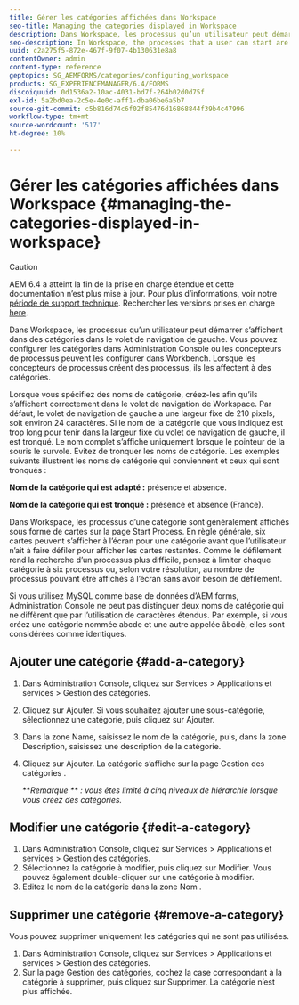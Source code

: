 ```yaml
---
title: Gérer les catégories affichées dans Workspace
seo-title: Managing the categories displayed in Workspace
description: Dans Workspace, les processus qu’un utilisateur peut démarrer s’affichent dans des catégories dans le volet de navigation de gauche. Découvrez comment gérer ces catégories affichées dans Workspace.
seo-description: In Workspace, the processes that a user can start are displayed in categories in the left navigation pane. Learn how you can manage these categories displayed in Workspace.
uuid: c2a275f5-872e-467f-9f07-4b130631e8a8
contentOwner: admin
content-type: reference
geptopics: SG_AEMFORMS/categories/configuring_workspace
products: SG_EXPERIENCEMANAGER/6.4/FORMS
discoiquuid: 0d1536a2-10ac-4031-bd7f-264b02d0d75f
exl-id: 5a2bd0ea-2c5e-4e0c-aff1-dba06be6a5b7
source-git-commit: c5b816d74c6f02f85476d16868844f39b4c47996
workflow-type: tm+mt
source-wordcount: '517'
ht-degree: 10%

---
```


# Gérer les catégories affichées dans Workspace {#managing-the-categories-displayed-in-workspace}

>[!CAUTION]
>
>AEM 6.4 a atteint la fin de la prise en charge étendue et cette documentation n’est plus mise à jour. Pour plus d’informations, voir notre [période de support technique](https://helpx.adobe.com/fr/support/programs/eol-matrix.html). Rechercher les versions prises en charge [here](https://experienceleague.adobe.com/docs/?lang=fr).

Dans Workspace, les processus qu’un utilisateur peut démarrer s’affichent dans des catégories dans le volet de navigation de gauche. Vous pouvez configurer les catégories dans Administration Console ou les concepteurs de processus peuvent les configurer dans Workbench. Lorsque les concepteurs de processus créent des processus, ils les affectent à des catégories.

Lorsque vous spécifiez des noms de catégorie, créez-les afin qu’ils s’affichent correctement dans le volet de navigation de Workspace. Par défaut, le volet de navigation de gauche a une largeur fixe de 210 pixels, soit environ 24 caractères. Si le nom de la catégorie que vous indiquez est trop long pour tenir dans la largeur fixe du volet de navigation de gauche, il est tronqué. Le nom complet s’affiche uniquement lorsque le pointeur de la souris le survole. Evitez de tronquer les noms de catégorie. Les exemples suivants illustrent les noms de catégorie qui conviennent et ceux qui sont tronqués :

**Nom de la catégorie qui est adapté :** présence et absence.

**Nom de la catégorie qui est tronqué :** présence et absence (France).

Dans Workspace, les processus d’une catégorie sont généralement affichés sous forme de cartes sur la page Start Process. En règle générale, six cartes peuvent s’afficher à l’écran pour une catégorie avant que l’utilisateur n’ait à faire défiler pour afficher les cartes restantes. Comme le défilement rend la recherche d’un processus plus difficile, pensez à limiter chaque catégorie à six processus ou, selon votre résolution, au nombre de processus pouvant être affichés à l’écran sans avoir besoin de défilement.

Si vous utilisez MySQL comme base de données d’AEM forms, Administration Console ne peut pas distinguer deux noms de catégorie qui ne diffèrent que par l’utilisation de caractères étendus. Par exemple, si vous créez une catégorie nommée abcde et une autre appelée âbcdè, elles sont considérées comme identiques.

## Ajouter une catégorie {#add-a-category}

1. Dans Administration Console, cliquez sur Services > Applications et services > Gestion des catégories.
1. Cliquez sur Ajouter. Si vous souhaitez ajouter une sous-catégorie, sélectionnez une catégorie, puis cliquez sur Ajouter.
1. Dans la zone Name, saisissez le nom de la catégorie, puis, dans la zone Description, saisissez une description de la catégorie.
1. Cliquez sur Ajouter. La catégorie s’affiche sur la page Gestion des catégories .

   ***Remarque ** : vous êtes limité à cinq niveaux de hiérarchie lorsque vous créez des catégories.*

## Modifier une catégorie {#edit-a-category}

1. Dans Administration Console, cliquez sur Services > Applications et services > Gestion des catégories.
1. Sélectionnez la catégorie à modifier, puis cliquez sur Modifier. Vous pouvez également double-cliquer sur une catégorie à modifier.
1. Editez le nom de la catégorie dans la zone Nom .

## Supprimer une catégorie {#remove-a-category}

Vous pouvez supprimer uniquement les catégories qui ne sont pas utilisées.

1. Dans Administration Console, cliquez sur Services > Applications et services > Gestion des catégories.
1. Sur la page Gestion des catégories, cochez la case correspondant à la catégorie à supprimer, puis cliquez sur Supprimer. La catégorie n’est plus affichée.
